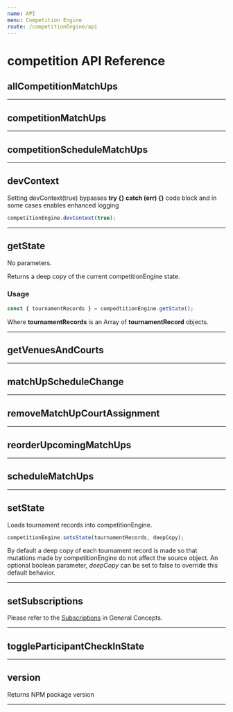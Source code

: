 ```yaml
---
name: API
menu: Competition Engine
route: /competitionEngine/api
---
```


# competition API Reference

## allCompetitionMatchUps

---

## competitionMatchUps

---

## competitionScheduleMatchUps

---

## devContext

Setting devContext(true) bypasses **try {} catch (err) {}** code block and in some cases enables enhanced logging

```js
competitionEngine.devContext(true);
```

---

## getState

No parameters.

Returns a deep copy of the current competitionEngine state.

### Usage

```js
const { tournamentRecords } = compedtitionEngine.getState();
```

Where **tournamentRecords** is an Array of **tournamentRecord** objects.

---

## getVenuesAndCourts

---

## matchUpScheduleChange

---

## removeMatchUpCourtAssignment

---

## reorderUpcomingMatchUps

---

## scheduleMatchUps

---

## setState

Loads tournament records into competitionEngine.

```js
competitionEngine.setsState(tournamentRecords, deepCopy);
```

By default a deep copy of each tournament record is made so that mutations made by competitionEngine do not affect the source object. An optional boolean parameter, _deepCopy_ can be set to false to override this default behavior.

---

## setSubscriptions

Please refer to the [Subscriptions](/concepts/subscriptions) in General Concepts.

---

## toggleParticipantCheckInState

---

## version

Returns NPM package version

---
